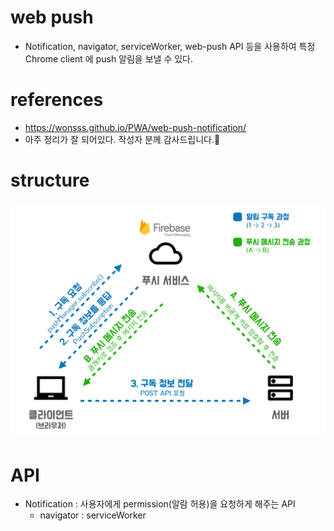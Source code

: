 # web push
+ Notification, navigator, serviceWorker, web-push API 등을 사용하여 특정 Chrome client 에 push 알림을 보낼 수 있다.


# references
+ https://wonsss.github.io/PWA/web-push-notification/
+ 아주 정리가 잘 되어있다. 작성자 분께 감사드립니다.🙏

# structure
<img src="./img/web-push-protocol.png" alt="web-push-protocol.png"/>

# API
+ Notification : 사용자에게 permission(알람 허용)을 요청하게 해주는 API
  + navigator : serviceWorker
